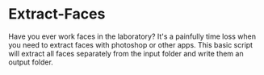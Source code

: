 # Extract-Faces
Have you ever work faces in the laboratory? It's a painfully time loss when you need to extract faces with photoshop or other apps. This basic script will extract all faces separately from the input folder and write them an output folder.
